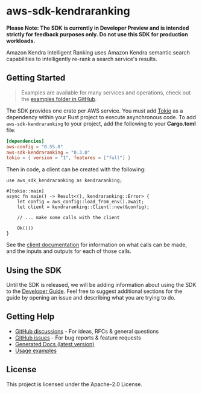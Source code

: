 # aws-sdk-kendraranking

**Please Note: The SDK is currently in Developer Preview and is intended strictly for
feedback purposes only. Do not use this SDK for production workloads.**

Amazon Kendra Intelligent Ranking uses Amazon Kendra semantic search capabilities to intelligently re-rank a search service's results.

## Getting Started

> Examples are available for many services and operations, check out the
> [examples folder in GitHub](https://github.com/awslabs/aws-sdk-rust/tree/main/examples).

The SDK provides one crate per AWS service. You must add [Tokio](https://crates.io/crates/tokio)
as a dependency within your Rust project to execute asynchronous code. To add `aws-sdk-kendraranking` to
your project, add the following to your **Cargo.toml** file:

```toml
[dependencies]
aws-config = "0.55.0"
aws-sdk-kendraranking = "0.3.0"
tokio = { version = "1", features = ["full"] }
```

Then in code, a client can be created with the following:

```rust,no_run
use aws_sdk_kendraranking as kendraranking;

#[tokio::main]
async fn main() -> Result<(), kendraranking::Error> {
    let config = aws_config::load_from_env().await;
    let client = kendraranking::Client::new(&config);

    // ... make some calls with the client

    Ok(())
}
```

See the [client documentation](https://docs.rs/aws-sdk-kendraranking/latest/aws_sdk_kendraranking/client/struct.Client.html)
for information on what calls can be made, and the inputs and outputs for each of those calls.

## Using the SDK

Until the SDK is released, we will be adding information about using the SDK to the
[Developer Guide](https://docs.aws.amazon.com/sdk-for-rust/latest/dg/welcome.html). Feel free to suggest
additional sections for the guide by opening an issue and describing what you are trying to do.

## Getting Help

* [GitHub discussions](https://github.com/awslabs/aws-sdk-rust/discussions) - For ideas, RFCs & general questions
* [GitHub issues](https://github.com/awslabs/aws-sdk-rust/issues/new/choose) - For bug reports & feature requests
* [Generated Docs (latest version)](https://awslabs.github.io/aws-sdk-rust/)
* [Usage examples](https://github.com/awslabs/aws-sdk-rust/tree/main/examples)

## License

This project is licensed under the Apache-2.0 License.

